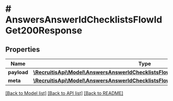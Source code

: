 # # AnswersAnswerIdChecklistsFlowIdGet200Response

## Properties

Name | Type | Description | Notes
------------ | ------------- | ------------- | -------------
**payload** | [**\RecruitisApi\Model\AnswersAnswerIdChecklistsFlowIdGet200ResponsePayloadInner[]**](AnswersAnswerIdChecklistsFlowIdGet200ResponsePayloadInner.md) |  | [optional]
**meta** | [**\RecruitisApi\Model\AnswersAnswerIdChecklistsFlowIdGet200ResponseMeta**](AnswersAnswerIdChecklistsFlowIdGet200ResponseMeta.md) |  | [optional]

[[Back to Model list]](../../README.md#models) [[Back to API list]](../../README.md#endpoints) [[Back to README]](../../README.md)
